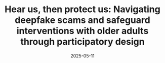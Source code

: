 ---
title: "Hear us, then protect us: Navigating deepfake scams and safeguard interventions with older adults through participatory design"
collection: publications
permalink: /publication/2025-05-11-deepfake
excerpt: 'This paper explores safeguarding strategies against deepfake scams for older adults using participatory design workshops.'
date: 2025-05-11
venue: 'Proceedings of the 2025 CHI Conference on Human Factors in Computing Systems'
paperurl: 'https://doi.org/10.1145/3706598.3714423'
citation: 'Zhai, Y., Xue, X., Guo, Z., Jin, T., Diao, Y., & Jeung, J. (2025). Hear us, then protect us: Navigating deepfake scams and safeguard interventions with older adults through participatory design. In <i>Proceedings of the 2025 CHI Conference on Human Factors in Computing Systems</i>. Association for Computing Machinery.'
---